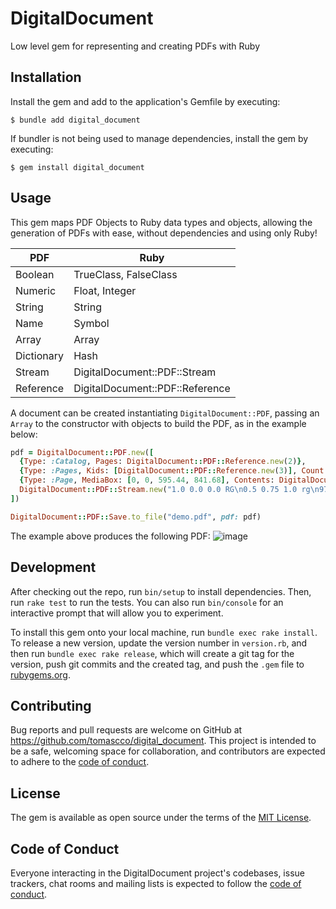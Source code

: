 # DigitalDocument

Low level gem for representing and creating PDFs with Ruby

## Installation

Install the gem and add to the application's Gemfile by executing:

    $ bundle add digital_document

If bundler is not being used to manage dependencies, install the gem by executing:

    $ gem install digital_document

## Usage

This gem maps PDF Objects to Ruby data types and objects, allowing the generation
of PDFs with ease, without dependencies and using only Ruby!

| PDF        | Ruby                            |
|------------|---------------------------------|
| Boolean    | TrueClass, FalseClass           |
| Numeric    | Float, Integer                  |
| String     | String                          |
| Name       | Symbol                          |
| Array      | Array                           |
| Dictionary | Hash                            |
| Stream     | DigitalDocument::PDF::Stream    |
| Reference  | DigitalDocument::PDF::Reference |


A document can be created instantiating `DigitalDocument::PDF`, passing an `Array`
to the constructor with objects to build the PDF, as in the example below:

```ruby
pdf = DigitalDocument::PDF.new([
  {Type: :Catalog, Pages: DigitalDocument::PDF::Reference.new(2)},
  {Type: :Pages, Kids: [DigitalDocument::PDF::Reference.new(3)], Count: 1},
  {Type: :Page, MediaBox: [0, 0, 595.44, 841.68], Contents: DigitalDocument::PDF::Reference.new(4)},
  DigitalDocument::PDF::Stream.new("1.0 0.0 0.0 RG\n0.5 0.75 1.0 rg\n97.72 220.84 400 400 re\nB"),
])

DigitalDocument::PDF::Save.to_file("demo.pdf", pdf: pdf)
```
The example above produces the following PDF:
![image](https://user-images.githubusercontent.com/36938811/227730272-f3fc415b-1b8e-45b1-9227-864236e8d897.png)

## Development

After checking out the repo, run `bin/setup` to install dependencies. Then, run `rake test` to run the tests. You can also run `bin/console` for an interactive prompt that will allow you to experiment.

To install this gem onto your local machine, run `bundle exec rake install`. To release a new version, update the version number in `version.rb`, and then run `bundle exec rake release`, which will create a git tag for the version, push git commits and the created tag, and push the `.gem` file to [rubygems.org](https://rubygems.org).

## Contributing

Bug reports and pull requests are welcome on GitHub at https://github.com/tomascco/digital_document. This project is intended to be a safe, welcoming space for collaboration, and contributors are expected to adhere to the [code of conduct](https://github.com/tomascco/digital_document/blob/main/CODE_OF_CONDUCT.md).

## License

The gem is available as open source under the terms of the [MIT License](https://opensource.org/licenses/MIT).

## Code of Conduct

Everyone interacting in the DigitalDocument project's codebases, issue trackers, chat rooms and mailing lists is expected to follow the [code of conduct](https://github.com/tomascco/digital_document/blob/main/CODE_OF_CONDUCT.md).
